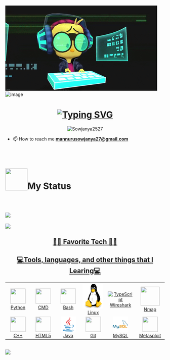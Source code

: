 ![MasterHead](file/wallpic.gif)
![image](https://user-images.githubusercontent.com/114333116/213763799-52b2ca4d-99bf-4a31-9247-955dab436723.png)

<h1 align="center">
<a href="https://git.io/typing-svg"><img src="https://readme-typing-svg.herokuapp.com?font=Rowdies+&weight=900&size=27&duration=5004&pause=1015&color=35B46D&background=060E1A00&vCenter=true&width=439&height=58&lines=Hello%2CThere!!!+%F0%9F%91%8B+;This+is+Sowjanya++%3A)..;Nice+to+meet+you+%F0%9F%98%87..." alt="Typing SVG" /></a>
</h1>


   


<p align="center"> <img src="https://komarev.com/ghpvc/?username=Sowjanya2527&label=Profile%20views&color=0e75b6&style=flat" alt="Sowjanya2527" /> </p>




- 📫 How to reach me **mannurusowjanya27@gmail.com**







<br>








<br><br>
<img align="left" src = "Pics/sys.gif" width = 70px height=70px>
<h1><strong> My Status</strong></h1>


<br><br>


   


   
     

<p align="left">
  <img src="https://streak-stats.demolab.com?user=Sowjanya2527&theme=gotham" />
</p>



<div align="left">
<a href="https://github.com/Chittu13">
<img align="center" src="http://github-profile-summary-cards.vercel.app/api/cards/profile-details?username=Sowjanya2527&theme=gotham" height="180em" />
</div>









<h2 align="center">👨‍💻 Favorite Tech 👨‍💻</h2>

<h2 align="center">💻Tools, languages, and other things that I Learing💻</h2>
<div align=center>
<table>
  <tr>
    <td align="center" width="100">
      <a href="https://www.learnpython.org/" target="_blank" rel="noopener noreferrer">
        <img src="Pics/new/python.svg" width="48" height="48"&theme=algolia&border_radius=5  />
      </a>
      <br>Python
    </td>
    <td align="center" width="96">
      <a href="https://riptutorial.com/cmd" >
        <img src="Pics/new/command-line.png" width="48" height="48" target="_blank" rel="noopener noreferrer" />
      </a>
      <br>CMD
    </td>
    <td align="center" width="96">
      <a href="https://learn-bash.org/" target="_blank" rel="noopener noreferrer">
        <img src="Pics/new/full_colored_dark.svg" width="48" height="48"  />
      </a>
      <br>Bash
    </td>
    <td align="center" width="96">
      <a href="https://www.linux.org/" target="_blank" rel="noopener noreferrer">
        <img src="https://raw.githubusercontent.com/devicons/devicon/master/icons/linux/linux-original.svg" width="80" height="80"  />
      </a>
      <br>Linux
    </td>
    <td align="center" width="96">
      <a href="https://www.wireshark.org/" target="_blank" rel="noopener noreferrer">
        <img src="Pics/wireshark.jpeg" width="48" height="48" alt="TypeScript" />
      </a>
      <br>Wireshark
    </td>
    <td align="center" width="96">
      <a href="https://nmap.org/" target="_blank" rel="noopener noreferrer">
         <img src="Pics/nmap.png" width="60" height="60"  />
      </a>
      <br>Nmap
    </td>
      </tr>
  <tr>
    <td align="center" width="96">
      <a href="https://www.learncpp.com/" target="_blank" rel="noopener noreferrer">
        <img src="Pics/new/c%2B%2B.svg" width="48" height="48"  />
      </a>
      <br>C++
    </td>
    <td align="center" width="96">
      <a href="https://www.tutorialspoint.com/html5/index.htm" target="_blank" rel="noopener noreferrer">
        <img src="Pics/new/html5.svg" width="48" height="48"  />
      </a>
      <br>HTML5
    </td>
    <td align="center" width="96"> 
      <a href="https://www.java.com" target="_blank" rel="noopener noreferrer">
        <img src="https://raw.githubusercontent.com/devicons/devicon/master/icons/java/java-original.svg  " width="48" height="48"  />
      </a>
      <br>Java
    </td>
    <td align="center"  width="96">
      <a href="https://www.w3schools.com/git/default.asp" target="_blank" rel="noopener noreferrer">
        <img src="https://www.vectorlogo.zone/logos/git-scm/git-scm-icon.svg" width="48" height="48"  />
      </a>
      <br>Git
    </td>
    <td align="center" width="96">
      <a href="https://www.mysql.com/" target="_blank" rel="noopener noreferrer">
        <img src="https://raw.githubusercontent.com/devicons/devicon/master/icons/mysql/mysql-original-wordmark.svg" width="48" height="48"  />
      </a>
      <br>MySQL
    </td>
    <td align="center" width="96">
      <a href="https://www.metasploit.com/" target="_blank" rel="noopener noreferrer">
        <img src="Pics/metasploit.jpeg" width="48" height="48"&theme=algolia&border_radius=5 />
      </a>
      <br>Metasploit
    </td>

    
   
  </tr>

</table>
</div>

<br/>



<img src="Pics/final.svg" />






